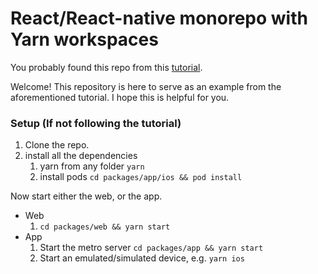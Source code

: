 # React/React-native monorepo with Yarn workspaces

You probably found this repo from this [tutorial](https://nickhfarrelly.medium.com/react-react-native-monorepo-with-yarn-workspaces-tutorial-a55e7f4d2d86).

Welcome! This repository is here to serve as an example from the aforementioned tutorial. I hope this is helpful for you.

### Setup (If not following the tutorial)
1. Clone the repo.
2. install all the dependencies
   1. yarn from any folder `yarn`
   2. install pods `cd packages/app/ios && pod install`
   
Now start either the web, or the app.

* Web
   1. `cd packages/web && yarn start`
* App
  1. Start the metro server `cd packages/app && yarn start`
  2. Start an emulated/simulated device, e.g. `yarn ios`
